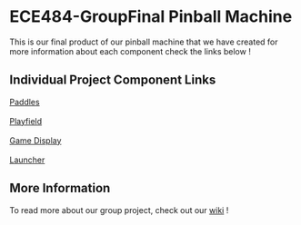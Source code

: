 # ECE484-GroupFinal Pinball Machine

This is our final product of our pinball machine that we have created for more information about each component check the links below ! 
<br> 
## Individual Project Component Links 
[Paddles](https://github.com/apathybc/Project484/wiki)
<br><br>
[Playfield](https://github.com/ABendi101/Pinball-Play-Field/wiki/Playfield-Home)
<br><br>
[Game Display](https://github.com/radabacc/ECE484_IndividualFinal/wiki)
<br><br>
[Launcher](https://github.com/runaroundsam/ECE484IndividualProj)

## More Information
To read more about our group project, check out our [wiki](https://github.com/radabacc/ECE484-GroupFinal/wiki) !
